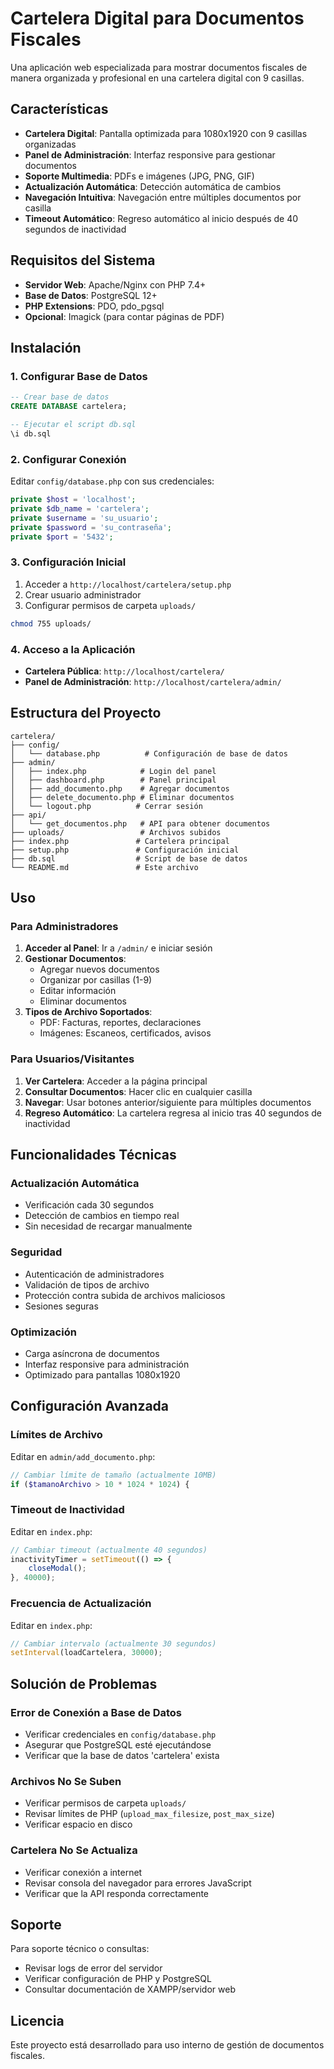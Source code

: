 # Cartelera Digital para Documentos Fiscales

Una aplicación web especializada para mostrar documentos fiscales de manera organizada y profesional en una cartelera digital con 9 casillas.

## Características

- **Cartelera Digital**: Pantalla optimizada para 1080x1920 con 9 casillas organizadas
- **Panel de Administración**: Interfaz responsive para gestionar documentos
- **Soporte Multimedia**: PDFs e imágenes (JPG, PNG, GIF)
- **Actualización Automática**: Detección automática de cambios
- **Navegación Intuitiva**: Navegación entre múltiples documentos por casilla
- **Timeout Automático**: Regreso automático al inicio después de 40 segundos de inactividad

## Requisitos del Sistema

- **Servidor Web**: Apache/Nginx con PHP 7.4+
- **Base de Datos**: PostgreSQL 12+
- **PHP Extensions**: PDO, pdo_pgsql
- **Opcional**: Imagick (para contar páginas de PDF)

## Instalación

### 1. Configurar Base de Datos

```sql
-- Crear base de datos
CREATE DATABASE cartelera;

-- Ejecutar el script db.sql
\i db.sql
```

### 2. Configurar Conexión

Editar `config/database.php` con sus credenciales:

```php
private $host = 'localhost';
private $db_name = 'cartelera';
private $username = 'su_usuario';
private $password = 'su_contraseña';
private $port = '5432';
```

### 3. Configuración Inicial

1. Acceder a `http://localhost/cartelera/setup.php`
2. Crear usuario administrador
3. Configurar permisos de carpeta `uploads/`

```bash
chmod 755 uploads/
```

### 4. Acceso a la Aplicación

- **Cartelera Pública**: `http://localhost/cartelera/`
- **Panel de Administración**: `http://localhost/cartelera/admin/`

## Estructura del Proyecto

```
cartelera/
├── config/
│   └── database.php          # Configuración de base de datos
├── admin/
│   ├── index.php            # Login del panel
│   ├── dashboard.php        # Panel principal
│   ├── add_documento.php    # Agregar documentos
│   ├── delete_documento.php # Eliminar documentos
│   └── logout.php          # Cerrar sesión
├── api/
│   └── get_documentos.php   # API para obtener documentos
├── uploads/                 # Archivos subidos
├── index.php               # Cartelera principal
├── setup.php               # Configuración inicial
├── db.sql                  # Script de base de datos
└── README.md               # Este archivo
```

## Uso

### Para Administradores

1. **Acceder al Panel**: Ir a `/admin/` e iniciar sesión
2. **Gestionar Documentos**: 
   - Agregar nuevos documentos
   - Organizar por casillas (1-9)
   - Editar información
   - Eliminar documentos
3. **Tipos de Archivo Soportados**:
   - PDF: Facturas, reportes, declaraciones
   - Imágenes: Escaneos, certificados, avisos

### Para Usuarios/Visitantes

1. **Ver Cartelera**: Acceder a la página principal
2. **Consultar Documentos**: Hacer clic en cualquier casilla
3. **Navegar**: Usar botones anterior/siguiente para múltiples documentos
4. **Regreso Automático**: La cartelera regresa al inicio tras 40 segundos de inactividad

## Funcionalidades Técnicas

### Actualización Automática
- Verificación cada 30 segundos
- Detección de cambios en tiempo real
- Sin necesidad de recargar manualmente

### Seguridad
- Autenticación de administradores
- Validación de tipos de archivo
- Protección contra subida de archivos maliciosos
- Sesiones seguras

### Optimización
- Carga asíncrona de documentos
- Interfaz responsive para administración
- Optimizado para pantallas 1080x1920

## Configuración Avanzada

### Límites de Archivo

Editar en `admin/add_documento.php`:

```php
// Cambiar límite de tamaño (actualmente 10MB)
if ($tamanoArchivo > 10 * 1024 * 1024) {
```

### Timeout de Inactividad

Editar en `index.php`:

```javascript
// Cambiar timeout (actualmente 40 segundos)
inactivityTimer = setTimeout(() => {
    closeModal();
}, 40000);
```

### Frecuencia de Actualización

Editar en `index.php`:

```javascript
// Cambiar intervalo (actualmente 30 segundos)
setInterval(loadCartelera, 30000);
```

## Solución de Problemas

### Error de Conexión a Base de Datos
- Verificar credenciales en `config/database.php`
- Asegurar que PostgreSQL esté ejecutándose
- Verificar que la base de datos 'cartelera' exista

### Archivos No Se Suben
- Verificar permisos de carpeta `uploads/`
- Revisar límites de PHP (`upload_max_filesize`, `post_max_size`)
- Verificar espacio en disco

### Cartelera No Se Actualiza
- Verificar conexión a internet
- Revisar consola del navegador para errores JavaScript
- Verificar que la API responda correctamente

## Soporte

Para soporte técnico o consultas:
- Revisar logs de error del servidor
- Verificar configuración de PHP y PostgreSQL
- Consultar documentación de XAMPP/servidor web

## Licencia

Este proyecto está desarrollado para uso interno de gestión de documentos fiscales.